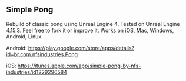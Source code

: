 ## Simple Pong
Rebuild of classic pong using Unreal Engine 4. 
Tested on Unreal Engine 4.15.3.
Feel free to fork it or improve it.
Works on iOS, Mac, Windows, Android, Linux.

Android:
https://play.google.com/store/apps/details?id=br.com.nfsindustries.Pong

iOS:
https://itunes.apple.com/app/simple-pong-by-nfs-industries/id1229296584
